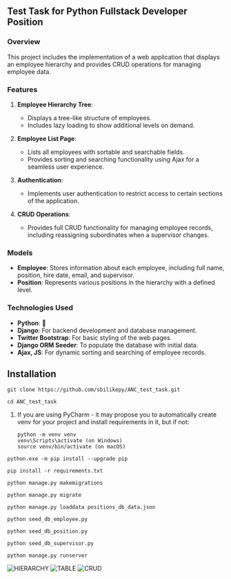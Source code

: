 
## Test Task for Python Fullstack Developer Position

### Overview

This project includes the implementation of a web application that displays an employee hierarchy and provides CRUD operations for managing employee data.

### Features

1. **Employee Hierarchy Tree**: 
   - Displays a tree-like structure of employees.
   - Includes lazy loading to show additional levels on demand.

2. **Employee List Page**:
   - Lists all employees with sortable and searchable fields.
   - Provides sorting and searching functionality using Ajax for a seamless user experience.

3. **Authentication**:
   - Implements user authentication to restrict access to certain sections of the application.

4. **CRUD Operations**:
   - Provides full CRUD functionality for managing employee records, including reassigning subordinates when a supervisor changes.

### Models

- **Employee**: Stores information about each employee, including full name, position, hire date, email, and supervisor.
- **Position**: Represents various positions in the hierarchy with a defined level.

### Technologies Used
- **Python**: 🐍
- **Django**: For backend development and database management.
- **Twitter Bootstrap**: For basic styling of the web pages.
- **Django ORM Seeder**: To populate the database with initial data.
- **Ajax, JS**: For dynamic sorting and searching of employee records.

## Installation



```
git clone https://github.com/sbilikepy/ANC_test_task.git
```
`
cd ANC_test_task
`
1. If you are using PyCharm - it may propose you to automatically create venv for your project 
    and install requirements in it, but if not:
    ```
    python -m venv venv
    venv\Scripts\activate (on Windows)
    source venv/bin/activate (on macOS)
    ```
   
```
python.exe -m pip install --upgrade pip
```

`
pip install -r requirements.txt
`

`
python manage.py makemigrations
`

`
python manage.py migrate
`

`
python manage.py loaddata positions_db_data.json
`

`
python seed_db_employee.py
`

`
python seed_db_position.py
`

`
python seed_db_supervisor.py
`

`
python manage.py runserver 
`


![HIERARCHY](https://cdn.discordapp.com/attachments/1256639106402877504/1262260822344728606/hierarchy.gif?ex=6695f37f&is=6694a1ff&hm=fc9e1afd2d19332a02ef1a68e64290c11818e83d1e94032d61a8fe95bff46e68&)
![TABLE](https://cdn.discordapp.com/attachments/1256639106402877504/1262260822818951190/table.gif?ex=6695f37f&is=6694a1ff&hm=2da2a85d52d6b98ca45b5e444a6db9912b0096821a500e313d96bac5c86b9c1b&)
![CRUD](https://cdn.discordapp.com/attachments/1256639106402877504/1262260823422664776/CRUD.gif?ex=6695f37f&is=6694a1ff&hm=43b3cfd6875bdab5bf002c16c279293b152e1a8adb491f286d9acbf0deec4a52&)
